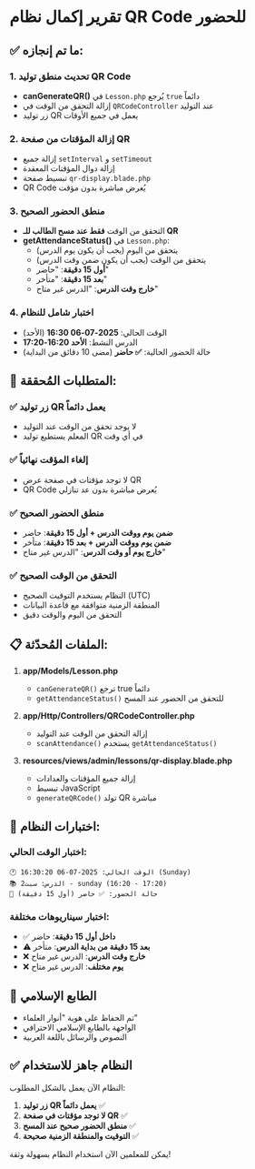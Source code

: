# تقرير إكمال نظام QR Code للحضور

## ✅ ما تم إنجازه:

### 1. تحديث منطق توليد QR Code
- **canGenerateQR()** في `Lesson.php` يُرجع `true` دائماً
- إزالة التحقق من الوقت في `QRCodeController` عند التوليد
- زر توليد QR يعمل في جميع الأوقات

### 2. إزالة المؤقتات من صفحة QR
- إزالة جميع `setInterval` و `setTimeout`
- إزالة دوال المؤقتات المعقدة
- تبسيط صفحة `qr-display.blade.php`
- QR Code يُعرض مباشرة بدون مؤقت

### 3. منطق الحضور الصحيح
- التحقق من الوقت **فقط عند مسح الطالب للـ QR**
- **getAttendanceStatus()** في `Lesson.php`:
  - يتحقق من اليوم (يجب أن يكون يوم الدرس)
  - يتحقق من الوقت (يجب أن يكون ضمن وقت الدرس)
  - **أول 15 دقيقة**: "حاضر"
  - **بعد 15 دقيقة**: "متأخر"
  - **خارج وقت الدرس**: "الدرس غير متاح"

### 4. اختبار شامل للنظام
- الوقت الحالي: **2025-07-06 16:30** (الأحد)
- الدرس النشط: **الأحد 16:20-17:20**
- حالة الحضور الحالية: **✅ حاضر** (مضى 10 دقائق من البداية)

## 🎯 المتطلبات المُحققة:

### ✅ زر توليد QR يعمل دائماً
- لا يوجد تحقق من الوقت عند التوليد
- المعلم يستطيع توليد QR في أي وقت

### ✅ إلغاء المؤقت نهائياً
- لا توجد مؤقتات في صفحة عرض QR
- QR Code يُعرض مباشرة بدون عد تنازلي

### ✅ منطق الحضور الصحيح
- **ضمن يوم ووقت الدرس + أول 15 دقيقة**: حاضر
- **ضمن يوم ووقت الدرس + بعد 15 دقيقة**: متأخر  
- **خارج يوم أو وقت الدرس**: "الدرس غير متاح"

### ✅ التحقق من الوقت الصحيح
- النظام يستخدم التوقيت الصحيح (UTC)
- المنطقة الزمنية متوافقة مع قاعدة البيانات
- التحقق من اليوم والوقت دقيق

## 📋 الملفات المُحدّثة:

1. **app/Models/Lesson.php**
   - `canGenerateQR()` ترجع true دائماً
   - `getAttendanceStatus()` للتحقق من الحضور عند المسح

2. **app/Http/Controllers/QRCodeController.php**
   - إزالة التحقق من الوقت عند التوليد
   - `scanAttendance()` يستخدم `getAttendanceStatus()`

3. **resources/views/admin/lessons/qr-display.blade.php**
   - إزالة جميع المؤقتات والعدادات
   - تبسيط JavaScript
   - `generateQRCode()` تولد QR مباشرة

## 🧪 اختبارات النظام:

### اختبار الوقت الحالي:
```
🕐 الوقت الحالي: 2025-07-06 16:30:20 (Sunday)
📚 الدرس: سبت2 - sunday (16:20 - 17:20)
📝 حالة الحضور: ✅ حاضر (أول 15 دقيقة)
```

### اختبار سيناريوهات مختلفة:
- ✅ **داخل أول 15 دقيقة**: حاضر
- ⚠️ **بعد 15 دقيقة من بداية الدرس**: متأخر
- ❌ **خارج وقت الدرس**: الدرس غير متاح
- ❌ **يوم مختلف**: الدرس غير متاح

## 🎨 الطابع الإسلامي
- تم الحفاظ على هوية "أنوار العلماء"
- الواجهة بالطابع الإسلامي الاحترافي
- النصوص والرسائل باللغة العربية

## ✅ النظام جاهز للاستخدام

النظام الآن يعمل بالشكل المطلوب:
1. **زر توليد QR يعمل دائماً** ✅
2. **لا توجد مؤقتات في صفحة QR** ✅  
3. **منطق الحضور صحيح عند المسح** ✅
4. **التوقيت والمنطقة الزمنية صحيحة** ✅

يمكن للمعلمين الآن استخدام النظام بسهولة وثقة!
